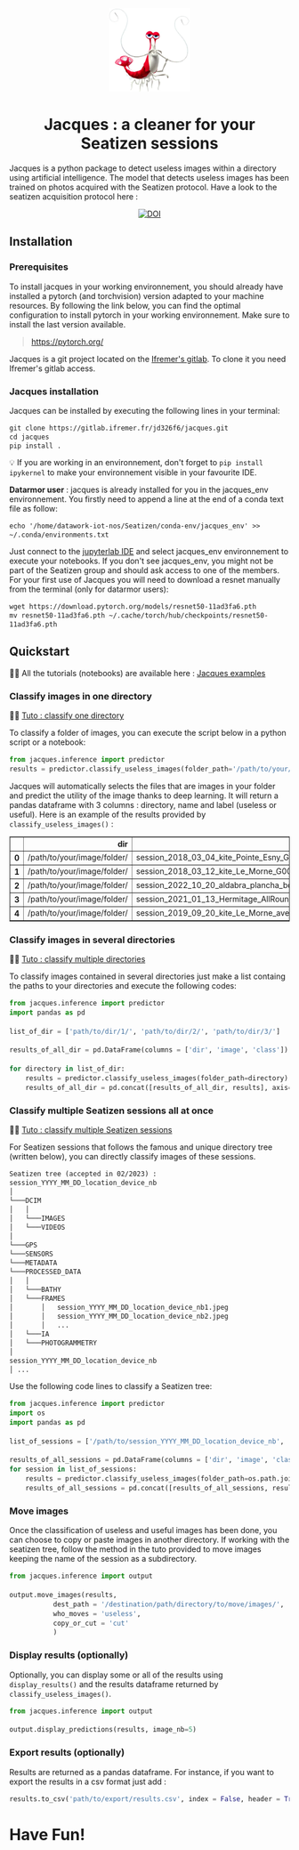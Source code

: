 <div align="center">

<img src="jacques.png" height="150px">

# Jacques : a cleaner for your Seatizen sessions

</div>

Jacques is a python package to detect useless images within a directory using artificial intelligence. The model that detects useless images has been trained on photos acquired with the Seatizen protocol.
Have a look to the seatizen acquisition protocol here : 
<div align="center">    

[![DOI](https://zenodo.org/badge/DOI/10.5281/zenodo.7129736.svg)](https://doi.org/10.5281/zenodo.7129736)

</div>

## Installation
### Prerequisites

To install jacques in your working environnement, you should already have installed a pytorch (and torchvision) version adapted to your machine resources. By following the link below, you can find the optimal configuration to install pytorch in your working environnement. Make sure to install the last version available.
> https://pytorch.org/

Jacques is a git project located on the [Ifremer's gitlab](https://gitlab.ifremer.fr/). To clone it you need Ifremer's gitlab access. 

### Jacques installation

Jacques can be installed by executing the following lines in your terminal:

```
git clone https://gitlab.ifremer.fr/jd326f6/jacques.git
cd jacques
pip install .
```

:bulb: If you are working in an environnement, don't forget to `pip install ipykernel` to make your environnement visible in your favourite IDE.

**Datarmor user** : jacques is already installed for you in the jacques_env environnement. You firstly need to append a line at the end of a conda text file as follow:

```
echo '/home/datawork-iot-nos/Seatizen/conda-env/jacques_env' >> ~/.conda/environments.txt
```

Just connect to the [jupyterlab IDE](datarmor-jupyterhub.ifremer.fr/) and select jacques_env environnement to execute your notebooks. If you don't see jacques_env, you might not be part of the Seatizen group and should ask access to one of the members.
For your first use of Jacques you will need to download a resnet manually from the terminal (only for datarmor users):
```
wget https://download.pytorch.org/models/resnet50-11ad3fa6.pth
mv resnet50-11ad3fa6.pth ~/.cache/torch/hub/checkpoints/resnet50-11ad3fa6.pth
```


## Quickstart
:man_student: 
All the tutorials (notebooks) are available here : [Jacques examples](https://gitlab.ifremer.fr/sb07899/seatizen/-/tree/justine-matteo-branch/rm_useless_images/jacques_examples)

### Classify images in one directory
:man_student: 
[Tuto : classify one directory ](https://gitlab.ifremer.fr/sb07899/seatizen/-/blob/justine-matteo-branch/rm_useless_images/jacques_examples/single_dir_classification.ipynb)

To classify a folder of images, you can execute the script below in a python script or a notebook:

```py
from jacques.inference import predictor
results = predictor.classify_useless_images(folder_path='/path/to/your/image/folder')
```

Jacques will automatically selects the files that are images in your folder and predict the utility of the image thanks to deep learning. It will return a pandas dataframe with 3 columns : directory, name and label (useless or useful). Here is an example of the results provided by  `classify_useless_images()` : 

<table border="1" class="dataframe">
  <thead>
    <tr style="text-align: right;">
      <th></th>
      <th>dir</th>
      <th>image</th>
      <th>class</th>
    </tr>
  </thead>
  <tbody>
    <tr>
      <th>0</th>
      <td>/path/to/your/image/folder/</td>
      <td>session_2018_03_04_kite_Pointe_Esny_G0032421.JPG</td>
      <td>useful</td>
    </tr>
    <tr>
      <th>1</th>
      <td>/path/to/your/image/folder/</td>
      <td>session_2018_03_12_kite_Le_Morne_G0029296.JPG</td>
      <td>useful</td>
    </tr>
    <tr>
      <th>2</th>
      <td>/path/to/your/image/folder/</td>
      <td>session_2022_10_20_aldabra_plancha_body_v1A_00_1_399.jpeg</td>
      <td>useless</td>
    </tr>
    <tr>
      <th>3</th>
      <td>/path/to/your/image/folder/</td>
      <td>session_2021_01_13_Hermitage_AllRounder_image_001196.jpg</td>
      <td>useful</td>
    </tr>
    <tr>
      <th>4</th>
      <td>/path/to/your/image/folder/</td>
      <td>session_2019_09_20_kite_Le_Morne_avec_Manu_G0070048.JPG</td>
      <td>useful</td>
    </tr>
  </tbody>
</table>


### Classify images in several directories
:man_student: 
[Tuto : classify multiple directories ](https://gitlab.ifremer.fr/sb07899/seatizen/-/blob/justine-matteo-branch/rm_useless_images/jacques_examples/multiple_dir_classification.ipynb)

To classify images contained in several directories just make a list containg the paths to your directories and execute the following codes:

```py
from jacques.inference import predictor
import pandas as pd

list_of_dir = ['path/to/dir/1/', 'path/to/dir/2/', 'path/to/dir/3/']

results_of_all_dir = pd.DataFrame(columns = ['dir', 'image', 'class'])

for directory in list_of_dir:
    results = predictor.classify_useless_images(folder_path=directory)
    results_of_all_dir = pd.concat([results_of_all_dir, results], axis=0, ignore_index=True)
```
### Classify multiple Seatizen sessions all at once
:man_student: 
[Tuto : classify multiple Seatizen sessions ](https://gitlab.ifremer.fr/sb07899/seatizen/-/blob/justine-matteo-branch/rm_useless_images/jacques_examples/arbo_dir_classification.ipynb)

For Seatizen sessions that follows the famous and unique directory tree (written below), you can directly classify images of these sessions.

```
Seatizen tree (accepted in 02/2023) : 
session_YYYY_MM_DD_location_device_nb
│
└───DCIM
│   │
│   └───IMAGES
│   └───VIDEOS
│   
└───GPS
└───SENSORS
└───METADATA
└───PROCESSED_DATA
│   │
│   └───BATHY
│   └───FRAMES
│       │   session_YYYY_MM_DD_location_device_nb1.jpeg
│       │   session_YYYY_MM_DD_location_device_nb2.jpeg
│       │   ...
│   └───IA
│   └───PHOTOGRAMMETRY
│
session_YYYY_MM_DD_location_device_nb
│ ...
```
Use the following code lines to classify a Seatizen tree:

```py
from jacques.inference import predictor
import os
import pandas as pd

list_of_sessions = ['/path/to/session_YYYY_MM_DD_location_device_nb', '/path/to/session_YYYY_MM_DD_location_device_nb']

results_of_all_sessions = pd.DataFrame(columns = ['dir', 'image', 'class'])
for session in list_of_sessions:
    results = predictor.classify_useless_images(folder_path=os.path.join(session, '/PROCESSED_DATA/FRAMES/'))
    results_of_all_sessions = pd.concat([results_of_all_sessions, results], axis=0, ignore_index=True)
```

### Move images
Once the classification of useless and useful images has been done, you can choose to copy or paste images in another directory. If working with the seatizen tree, follow the method in the tuto provided to move images keeping the name of the session as a subdirectory.


```py
from jacques.inference import output

output.move_images(results,
           dest_path = '/destination/path/directory/to/move/images/',
           who_moves = 'useless',
           copy_or_cut = 'cut'
           )
```

### Display results (optionally)
Optionally, you can display some or all of the results using  `display_results()` and the results dataframe returned by `classify_useless_images()`.

```py
from jacques.inference import output

output.display_predictions(results, image_nb=5)
```

### Export results (optionally)
Results are returned as a pandas dataframe. For instance, if you want to export the results in a csv format just add :

```py
results.to_csv('path/to/export/results.csv', index = False, header = True)
```

# Have Fun!


















